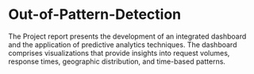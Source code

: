# Out-of-Pattern-Detection
The Project report presents the development of an integrated dashboard and the application of predictive analytics techniques. The dashboard comprises visualizations that provide insights into request volumes, response times, geographic distribution, and time-based patterns.

